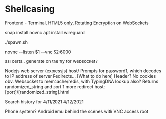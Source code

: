 # Shellcasing

Frontend - Terminal, HTML5 only, Rotating Encryption on WebSockets

snap install novnc
apt install wireguard

./spawn.sh

novnc --listen $1 --vnc $2:6000


ssl certs.. generate on the fly for websocket?

Nodejs web server (expressjs)
host/
Prompts for password1, which decodes to IP address of server
Redirects…
[What to do here] Header? No cookies obv. Websocket to memcache/redis, with TypingDNA lookup also? Returns randomized_string and port
1 more redirect
host:[port]/[randomized_string].html


Search history for 4/11/2021 4/12/2021

Phone system? Android emu behind the scenes with VNC access root
